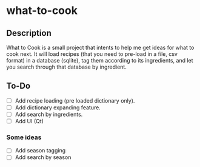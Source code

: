 # what-to-cook

## Description

What to Cook is a small project that intents to help me get ideas for what to cook next. It will load recipes (that you need to pre-load in a file, csv format) in a database (sqlite), tag them according to its ingredients, and let you search through that database by ingredient.

## To-Do

- [ ] Add recipe loading (pre loaded dictionary only).
- [ ] Add dictionary expanding feature.
- [ ] Add search by ingredients.
- [ ] Add UI (Qt)

### Some ideas
- [ ] Add season tagging
- [ ] Add search by season
